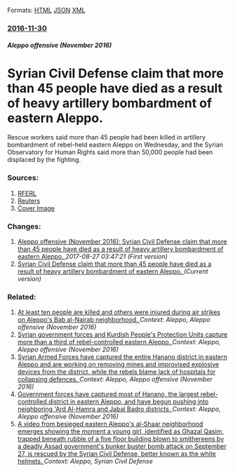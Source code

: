 
Formats: [HTML](/news/2016/11/30/syrian-civil-defense-claim-that-more-than-45-people-have-died-as-a-result-of-heavy-artillery-bombardment-of-eastern-aleppo.html)  [JSON](/news/2016/11/30/syrian-civil-defense-claim-that-more-than-45-people-have-died-as-a-result-of-heavy-artillery-bombardment-of-eastern-aleppo.json)  [XML](/news/2016/11/30/syrian-civil-defense-claim-that-more-than-45-people-have-died-as-a-result-of-heavy-artillery-bombardment-of-eastern-aleppo.xml)  

### [2016-11-30](/news/2016/11/30/index.md)

##### Aleppo offensive (November 2016)
# Syrian Civil Defense claim that more than 45 people have died as a result of heavy artillery bombardment of eastern Aleppo. 

Rescue workers said more than 45 people had been killed in artillery bombardment of rebel-held eastern Aleppo on Wednesday, and the Syrian Observatory for Human Rights said more than 50,000 people had been displaced by the fighting.


### Sources:

1. [RFERL](http://www.rferl.org/a/un-security-council-aleppo-syria-crisis/28147522.html)
2. [Reuters](https://www.reuters.com/article/us-mideast-crisis-syria-attack-idUSKBN13P0SQ)
2. [Cover Image](https://s2.reutersmedia.net/resources/r/?m=02&d=20161130&t=2&i=1163636599&w=&fh=545px&fw=&ll=&pl=&sq=&r=LYNXMPECAT0VG)

### Changes:

1. [Aleppo offensive (November 2016): Syrian Civil Defense claim that more than 45 people have died as a result of heavy artillery bombardment of eastern Aleppo. ](/news/2016/11/30/aleppo-offensive-november-2016-syrian-civil-defense-claim-that-more-than-45-people-have-died-as-a-result-of-heavy-artillery-bombardment-o.md) _2017-08-27 03:47:21 (First version)_
1. [Syrian Civil Defense claim that more than 45 people have died as a result of heavy artillery bombardment of eastern Aleppo. ](/news/2016/11/30/syrian-civil-defense-claim-that-more-than-45-people-have-died-as-a-result-of-heavy-artillery-bombardment-of-eastern-aleppo.md) _(Current version)_

### Related:

1. [At least ten people are killed and others were injured during air strikes on Aleppo's Bab al-Nairab neighborhood. ](/news/2016/11/29/at-least-ten-people-are-killed-and-others-were-injured-during-air-strikes-on-aleppo-s-bab-al-nairab-neighborhood.md) _Context: Aleppo, Aleppo offensive (November 2016)_
2. [Syrian government forces and Kurdish People's Protection Units capture more than a third of rebel-controlled eastern Aleppo. ](/news/2016/11/28/syrian-government-forces-and-kurdish-people-s-protection-units-capture-more-than-a-third-of-rebel-controlled-eastern-aleppo.md) _Context: Aleppo, Aleppo offensive (November 2016)_
3. [Syrian Armed Forces have captured the entire Hanano district in eastern Aleppo and are working on removing mines and improvised explosive devices from the district, while the rebels blame lack of hospitals for collapsing defences. ](/news/2016/11/27/syrian-armed-forces-have-captured-the-entire-hanano-district-in-eastern-aleppo-and-are-working-on-removing-mines-and-improvised-explosive-de.md) _Context: Aleppo, Aleppo offensive (November 2016)_
4. [Government forces have captured most of Hanano, the largest rebel-controlled district in eastern Aleppo, and have begun pushing into neighboring 'Ard Al-Hamra and Jabal Badro districts. ](/news/2016/11/26/government-forces-have-captured-most-of-hanano-the-largest-rebel-controlled-district-in-eastern-aleppo-and-have-begun-pushing-into-neighbo.md) _Context: Aleppo, Aleppo offensive (November 2016)_
5. [A video from besieged eastern Aleppo's al-Shaar neighborhood emerges showing the moment a young girl, identified as Ghazal Qasim, trapped beneath rubble of a five floor building blown to smithereens by a deadly Assad government's bunker buster bomb attack on September 27, is rescued by the Syrian Civil Defense, better known as the white helmets. ](/news/2016/09/29/a-video-from-besieged-eastern-aleppo-s-al-shaar-neighborhood-emerges-showing-the-moment-a-young-girl-identified-as-ghazal-qasim-trapped-be.md) _Context: Aleppo, Syrian Civil Defense_
